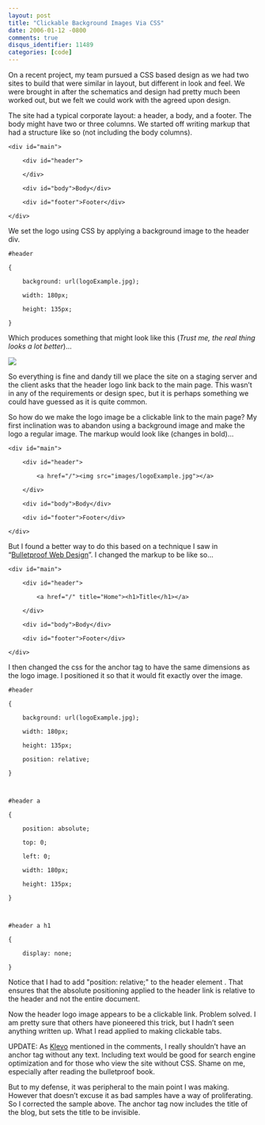 ```yaml
---
layout: post
title: "Clickable Background Images Via CSS"
date: 2006-01-12 -0800
comments: true
disqus_identifier: 11489
categories: [code]
---
```

On a recent project, my team pursued a CSS based design as we had two
sites to build that were similar in layout, but different in look and
feel. We were brought in after the schematics and design had pretty much
been worked out, but we felt we could work with the agreed upon design.

The site had a typical corporate layout: a header, a body, and a footer.
The body might have two or three columns. We started off writing markup
that had a structure like so (not including the body columns).

~~~~ {style="margin: 0px;"}
<div id="main">
~~~~

~~~~ {style="margin: 0px;"}
    <div id="header">
~~~~

~~~~ {style="margin: 0px;"}
    </div>
~~~~

~~~~ {style="margin: 0px;"}
    <div id="body">Body</div>
~~~~

~~~~ {style="margin: 0px;"}
    <div id="footer">Footer</div>
~~~~

~~~~ {style="margin: 0px;"}
</div>
~~~~

We set the logo using CSS by applying a background image to the header
div.

~~~~ {style="margin: 0px;"}
#header
~~~~

~~~~ {style="margin: 0px;"}
{
~~~~

~~~~ {style="margin: 0px;"}
    background: url(logoExample.jpg);
~~~~

~~~~ {style="margin: 0px;"}
    width: 180px;
~~~~

~~~~ {style="margin: 0px;"}
    height: 135px;
~~~~

~~~~ {style="margin: 0px;"}
}
~~~~

Which produces something that might look like this (*Trust me, the real
thing looks a lot better*)...

![](http://haacked.com/images/PageExample.jpg)

So everything is fine and dandy till we place the site on a staging
server and the client asks that the header logo link back to the main
page. This wasn’t in any of the requirements or design spec, but it is
perhaps something we could have guessed as it is quite common.

So how do we make the logo image be a clickable link to the main page?
My first inclination was to abandon using a background image and make
the logo a regular image. The markup would look like (changes in
bold)...

~~~~ {style="margin: 0px;"}
<div id="main">
~~~~

~~~~ {style="margin: 0px;"}
    <div id="header">
~~~~

~~~~ {style="margin: 0px; font-weight: bold;"}
        <a href="/"><img src="images/logoExample.jpg"></a>
~~~~

~~~~ {style="margin: 0px;"}
    </div>
~~~~

~~~~ {style="margin: 0px;"}
    <div id="body">Body</div>
~~~~

~~~~ {style="margin: 0px;"}
    <div id="footer">Footer</div>
~~~~

~~~~ {style="margin: 0px;"}
</div>
~~~~

But I found a better way to do this based on a technique I saw in
“[Bulletproof Web
Design](http://www.amazon.com/exec/obidos/redirect?link_code=as2&path=ASIN/0321346939&tag=youvebeenhaac-20&camp=1789&creative=9325 "Bulletproof Web Design")”.
I changed the markup to be like so...

~~~~ {style="margin: 0px;"}
<div id="main">
~~~~

~~~~ {style="margin: 0px;"}
    <div id="header">
~~~~

~~~~ {style="margin: 0px;"}
        <a href="/" title="Home"><h1>Title</h1></a>
~~~~

~~~~ {style="margin: 0px;"}
    </div>
~~~~

~~~~ {style="margin: 0px;"}
    <div id="body">Body</div>
~~~~

~~~~ {style="margin: 0px;"}
    <div id="footer">Footer</div>
~~~~

~~~~ {style="margin: 0px;"}
</div>
~~~~

I then changed the css for the anchor tag to have the same dimensions as
the logo image. I positioned it so that it would fit exactly over the
image.

~~~~ {style="margin: 0px;"}
#header
~~~~

~~~~ {style="margin: 0px;"}
{
~~~~

~~~~ {style="margin: 0px;"}
    background: url(logoExample.jpg);
~~~~

~~~~ {style="margin: 0px;"}
    width: 180px;
~~~~

~~~~ {style="margin: 0px;"}
    height: 135px;
~~~~

~~~~ {style="margin: 0px;"}
    position: relative;
~~~~

~~~~ {style="margin: 0px;"}
}
~~~~

~~~~ {style="margin: 0px;"}
 
~~~~

~~~~ {style="margin: 0px;"}
#header a
~~~~

~~~~ {style="margin: 0px;"}
{
~~~~

~~~~ {style="margin: 0px;"}
    position: absolute;
~~~~

~~~~ {style="margin: 0px;"}
    top: 0;
~~~~

~~~~ {style="margin: 0px;"}
    left: 0;
~~~~

~~~~ {style="margin: 0px;"}
    width: 180px;
~~~~

~~~~ {style="margin: 0px;"}
    height: 135px;
~~~~

~~~~ {style="margin: 0px;"}
}
~~~~

~~~~ {style="margin: 0px;"}
 
~~~~

~~~~ {style="margin: 0px;"}
#header a h1
~~~~

~~~~ {style="margin: 0px;"}
{
~~~~

~~~~ {style="margin: 0px;"}
    display: none;
~~~~

~~~~ {style="margin: 0px;"}
}
~~~~

Notice that I had to add "position: relative;" to the header element .
That ensures that the absolute positioning applied to the header link is
relative to the header and not the entire document.

Now the header logo image appears to be a clickable link. Problem
solved. I am pretty sure that others have pioneered this trick, but I
hadn’t seen anything written up. What I read applied to making clickable
tabs.

UPDATE: As [Klevo](http://klevo.aspweb.cz/) mentioned in the comments, I
really shouldn’t have an anchor tag without any text. Including text
would be good for search engine optimization and for those who view the
site without CSS. Shame on me, especially after reading the bulletproof
book.

But to my defense, it was peripheral to the main point I was making.
However that doesn’t excuse it as bad samples have a way of
proliferating. So I corrected the sample above. The anchor tag now
includes the title of the blog, but sets the title to be invisible.

